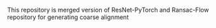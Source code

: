 This repository is merged version of ResNet-PyTorch and Ransac-Flow repository for generating coarse alignment
